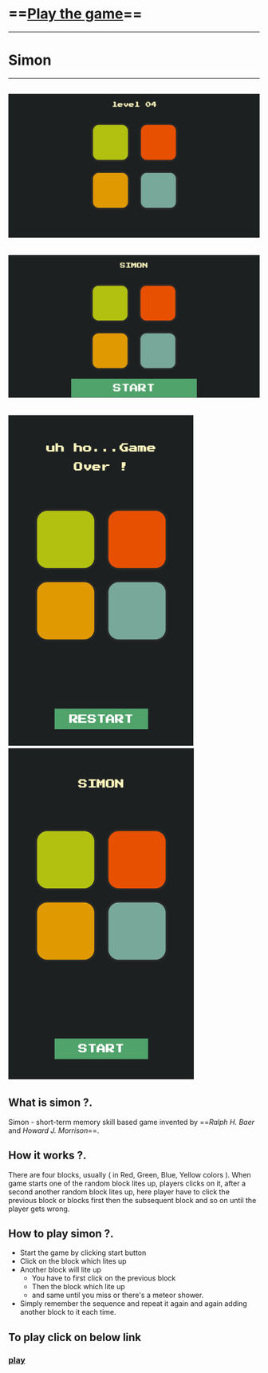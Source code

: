 # ==[Play the game](https://simon-game-online.netlify.app/)==
---
# Simon
--- 
![image desk](./images/1.png)
---
![image desk_](./images/2.png)
---
![image mobile](./images/3.png)  &nbsp; &nbsp;![image mobile_](./images/4.png)
---
## What is simon ?. 
Simon - short-term memory skill based game invented by ==_Ralph H. Baer_ and _Howard J. Morrison_==.

## How it works ?.
 There are four blocks, usually ( in Red, Green, Blue, Yellow colors ).
 When game starts one of the random block lites up, players clicks on it, after a second another random block lites up, here player have to click the previous block or blocks first then the subsequent block and so on until the player gets wrong.
## How to play simon ?.
- Start the game by clicking start button
- Click on the block which lites up 
- Another block will lite up
    - You have to first click on the previous block 
    - Then the block which lite up
    - and same until you miss or there's a meteor shower.
- Simply remember the sequence and repeat it again and again adding another block to it each time.

## To play click on below link
### [play](https://simon-game-online.netlify.app/)


